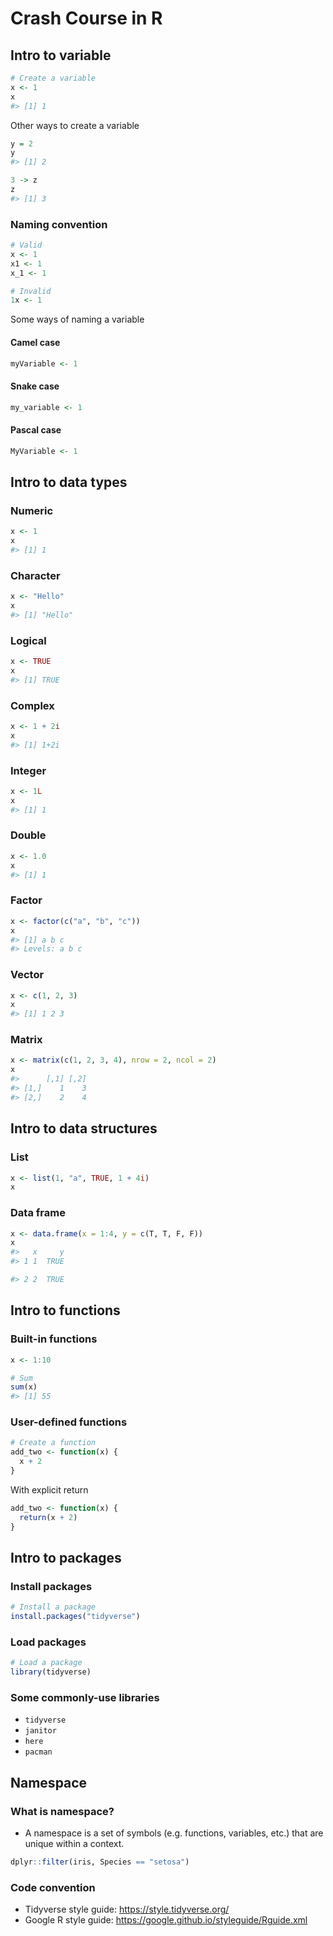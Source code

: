 # Crash Course in R

## Intro to variable

``` r
# Create a variable
x <- 1
x
#> [1] 1
```

Other ways to create a variable

``` r
y = 2
y
#> [1] 2
```

``` r
3 -> z
z
#> [1] 3
```

### Naming convention

``` r
# Valid
x <- 1
x1 <- 1
x_1 <- 1

# Invalid
1x <- 1
```

Some ways of naming a variable

#### Camel case

``` r
myVariable <- 1
```

#### Snake case

``` r
my_variable <- 1
```

#### Pascal case

``` r
MyVariable <- 1
```

## Intro to data types

### Numeric

``` r
x <- 1
x
#> [1] 1
```

### Character

``` r
x <- "Hello"
x
#> [1] "Hello"
```

### Logical

``` r
x <- TRUE
x
#> [1] TRUE
```

### Complex

``` r
x <- 1 + 2i
x
#> [1] 1+2i
```

### Integer

``` r
x <- 1L
x
#> [1] 1
```

### Double

``` r
x <- 1.0
x 
#> [1] 1
```

### Factor

``` r
x <- factor(c("a", "b", "c"))
x
#> [1] a b c
#> Levels: a b c
```

### Vector

``` r
x <- c(1, 2, 3)
x
#> [1] 1 2 3
```

### Matrix

``` r
x <- matrix(c(1, 2, 3, 4), nrow = 2, ncol = 2)
x
#>      [,1] [,2]
#> [1,]    1    3
#> [2,]    2    4
```

## Intro to data structures

### List

``` r
x <- list(1, "a", TRUE, 1 + 4i)
x
```

### Data frame

``` r
x <- data.frame(x = 1:4, y = c(T, T, F, F))
x
#>   x     y
#> 1 1  TRUE

#> 2 2  TRUE
```

## Intro to functions

### Built-in functions

``` r
x <- 1:10

# Sum
sum(x)
#> [1] 55
```

### User-defined functions

``` r
# Create a function
add_two <- function(x) {
  x + 2
}
```

With explicit return

``` r
add_two <- function(x) {
  return(x + 2)
}
```

## Intro to packages

### Install packages

``` r
# Install a package
install.packages("tidyverse")
```

### Load packages

``` r
# Load a package
library(tidyverse)
```

### Some commonly-use libraries

- `tidyverse`
- `janitor`
- `here`
- `pacman`

## Namespace

### What is namespace?

- A namespace is a set of symbols (e.g. functions, variables, etc.) that are unique within a context.

``` r
dplyr::filter(iris, Species == "setosa")
```

### Code convention

- Tidyverse style guide: <https://style.tidyverse.org/>
- Google R style guide: <https://google.github.io/styleguide/Rguide.xml>
